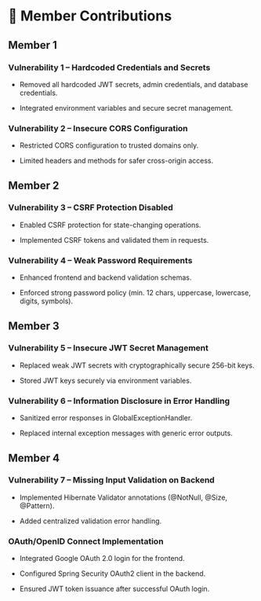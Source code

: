 # 👥 Member Contributions

## Member 1

### Vulnerability 1 – Hardcoded Credentials and Secrets

- Removed all hardcoded JWT secrets, admin credentials, and database credentials.

- Integrated environment variables and secure secret management.

### Vulnerability 2 – Insecure CORS Configuration

- Restricted CORS configuration to trusted domains only.

- Limited headers and methods for safer cross-origin access.

## Member 2
### Vulnerability 3 – CSRF Protection Disabled

- Enabled CSRF protection for state-changing operations.

- Implemented CSRF tokens and validated them in requests.

### Vulnerability 4 – Weak Password Requirements

- Enhanced frontend and backend validation schemas.

- Enforced strong password policy (min. 12 chars, uppercase, lowercase, digits, symbols).

## Member 3
### Vulnerability 5 – Insecure JWT Secret Management

- Replaced weak JWT secrets with cryptographically secure 256-bit keys.

- Stored JWT keys securely via environment variables.

### Vulnerability 6 – Information Disclosure in Error Handling

- Sanitized error responses in GlobalExceptionHandler.

- Replaced internal exception messages with generic error outputs.

## Member 4
### Vulnerability 7 – Missing Input Validation on Backend

- Implemented Hibernate Validator annotations (@NotNull, @Size, @Pattern).

- Added centralized validation error handling.

### OAuth/OpenID Connect Implementation

- Integrated Google OAuth 2.0 login for the frontend.

- Configured Spring Security OAuth2 client in the backend.

- Ensured JWT token issuance after successful OAuth login.